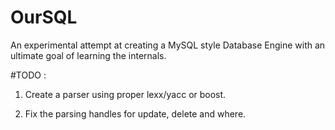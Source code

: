 OurSQL
======

An experimental attempt at creating a MySQL style Database Engine with an ultimate goal of learning the internals. 

#TODO : 

1. Create a parser using proper lexx/yacc or boost.

2. Fix the parsing handles for update, delete and where. 

